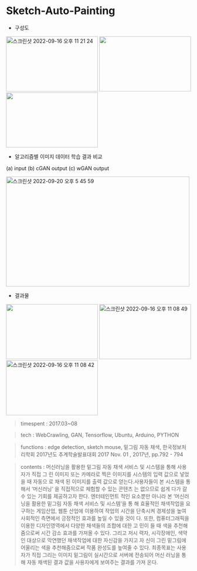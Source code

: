 # Sketch-Auto-Painting

- 구성도

<img width="250" height="150" alt="스크린샷 2022-09-16 오후 11 21 24" src="https://user-images.githubusercontent.com/26247241/190661566-8bc78f77-ce79-442d-af53-40018e96dfae.png"> <img width="250" height="150" src="https://user-images.githubusercontent.com/26247241/190661694-77ef580b-291f-4810-bc41-645b6a287b82.png">  <img width="250" height="150" src="https://user-images.githubusercontent.com/26247241/190661712-99c5f273-1081-4ec1-8517-dfa16f5d4806.png">

- 알고리즘별 이미지 데이터 학습 결과 비교

(a) input (b) cGAN output (c) wGAN output

<img width="500" height="300" alt="스크린샷 2022-09-20 오후 5 45 59" src="https://user-images.githubusercontent.com/26247241/191212657-f59a234b-80a2-4701-9106-ed06be1356e7.png">


- 결과물

<img width="250" height="150" src="https://user-images.githubusercontent.com/26247241/190664868-cd10aace-fe0c-4efd-8290-3bc1f4c0cd57.png"> <img width="250" height="150" alt="스크린샷 2022-09-16 오후 11 08 49" src="https://user-images.githubusercontent.com/26247241/190662680-af4be8ca-cbca-423b-88b0-b9b47e7ea725.png"> <img width="250" height="150" alt="스크린샷 2022-09-16 오후 11 08 42" src="https://user-images.githubusercontent.com/26247241/190662658-be43c174-5c4e-467b-a8cf-aed262cc91df.png"> 


> timespent : 2017.03~08

> tech : WebCrawling, GAN, Tensorflow, Ubuntu, Arduino, PYTHON

> functions : edge detection, sketch mouse, 밑그림 자동 채색, 한국정보처리학회 2017년도 추계학술발표대회 2017 Nov. 01 , 2017년, pp.792 - 794

> contents : 머신러닝을 활용한 밑그림 자동 채색 서비스 및 시스템을 통해 사용자가 직접 그 린 이미지 또는 카메라로 찍은 이미지를 시스템의 입력 값으로 넣었을 때 자동으 로 채색 된 이미지를 출력 값으로 얻는다.사용자들이 본 시스템을 통해서 ‘머신러닝’ 을 직접적으로 체험할 수 있는 콘텐츠 는 없으므로 쉽게 다가 갈 수 있는 기회를 제공하고자 한다. 엔터테인먼트 적인 요소뿐만 아니라 본 ‘머신러닝을 활용한 밑그림 자동 채색 서비스 및 시스템’을 통 해 효율적인 채색작업을 요구하는 게임산업, 웹툰 산업에 이용하여 작업의 시간을 단축시켜 경제성을 높여 사회적인 측면에서 긍정적인 효과를 높일 수 있을 것이 다. 또한, 컴퓨터그래픽을 이용한 디자인영역에서 다양한 채색들의 조합에 대한 고 민이 들 때 색을 추천해줌으로써 시간 감소 효과를 가져올 수 있다. 그리고 저시 력자, 시각장애인, 색약인 대상으로 막연했던 채색작업에 대한 자신감을 가지고 자 신이 그린 밑그림에 어울리는 색을 추천해줌으로써 작품 완성도를 높여줄 수 있다. 최종목표는 사용자가 직접 그리는 이미지 밑그림이 실시간으로 서버에 전송되어 머신 러닝을 통해 자동 채색된 결과 값을 사용자에게 보여주는 결과를 가져 온다.
